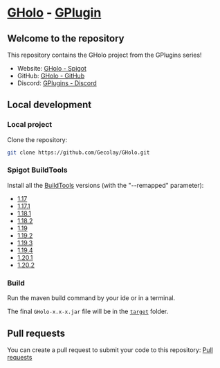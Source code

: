 # [GHolo](https://github.com/Gecolay/GHolo) - [GPlugin](https://discord.gg/Cy2P4AU)

## Welcome to the repository

This repository contains the GHolo project from the GPlugins series!

- Website: [GHolo - Spigot](https://www.spigotmc.org/resources/gholo.000000/)
- GitHub: [GHolo - GitHub](https://github.com/Gecolay/GHolo)
- Discord: [GPlugins - Discord](https://discord.gg/Cy2P4AU)

## Local development

### Local project

Clone the repository:
```bash
git clone https://github.com/Gecolay/GHolo.git
```

### Spigot BuildTools

Install all the [BuildTools](https://www.spigotmc.org/wiki/buildtools/) versions (with the "--remapped" parameter):

- [1.17](https://www.spigotmc.org/wiki/buildtools/#1-17)
- [1.17.1](https://www.spigotmc.org/wiki/buildtools/#1-17-1)
- [1.18.1](https://www.spigotmc.org/wiki/buildtools/#1-18-1)
- [1.18.2](https://www.spigotmc.org/wiki/buildtools/#1-18-2)
- [1.19](https://www.spigotmc.org/wiki/buildtools/#1-19)
- [1.19.2](https://www.spigotmc.org/wiki/buildtools/#1-19-2)
- [1.19.3](https://www.spigotmc.org/wiki/buildtools/#1-19-3)
- [1.19.4](https://www.spigotmc.org/wiki/buildtools/#1-19-4)
- [1.20.1](https://www.spigotmc.org/wiki/buildtools/#1-20-1)
- [1.20.2](https://www.spigotmc.org/wiki/buildtools/#1-20-2)

### Build

Run the maven build command by your ide or in a terminal.

The final `GHolo-x.x-x.jar` file will be in the [`target`](./target) folder.

## Pull requests

You can create a pull request to submit your code to this repository: [Pull requests](https://github.com/Gecolay/GHolo/pulls)